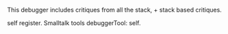 This debugger includes critiques from all the stack, + stack based critiques.

self register.
Smalltalk tools debuggerTool: self.